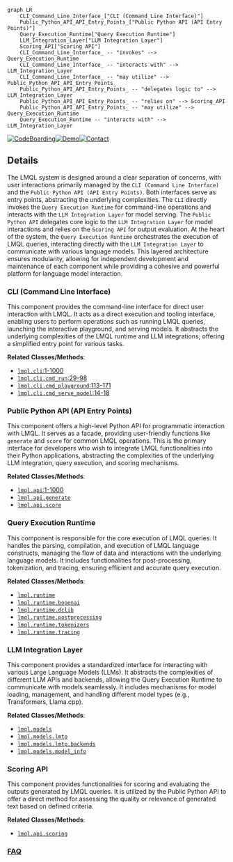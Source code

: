 ```mermaid
graph LR
    CLI_Command_Line_Interface_["CLI (Command Line Interface)"]
    Public_Python_API_API_Entry_Points_["Public Python API (API Entry Points)"]
    Query_Execution_Runtime["Query Execution Runtime"]
    LLM_Integration_Layer["LLM Integration Layer"]
    Scoring_API["Scoring API"]
    CLI_Command_Line_Interface_ -- "invokes" --> Query_Execution_Runtime
    CLI_Command_Line_Interface_ -- "interacts with" --> LLM_Integration_Layer
    CLI_Command_Line_Interface_ -- "may utilize" --> Public_Python_API_API_Entry_Points_
    Public_Python_API_API_Entry_Points_ -- "delegates logic to" --> LLM_Integration_Layer
    Public_Python_API_API_Entry_Points_ -- "relies on" --> Scoring_API
    Public_Python_API_API_Entry_Points_ -- "may utilize" --> Query_Execution_Runtime
    Query_Execution_Runtime -- "interacts with" --> LLM_Integration_Layer
```

[![CodeBoarding](https://img.shields.io/badge/Generated%20by-CodeBoarding-9cf?style=flat-square)](https://github.com/CodeBoarding/CodeBoarding)[![Demo](https://img.shields.io/badge/Try%20our-Demo-blue?style=flat-square)](https://www.codeboarding.org/demo)[![Contact](https://img.shields.io/badge/Contact%20us%20-%20contact@codeboarding.org-lightgrey?style=flat-square)](mailto:contact@codeboarding.org)

## Details

The LMQL system is designed around a clear separation of concerns, with user interactions primarily managed by the `CLI (Command Line Interface)` and the `Public Python API (API Entry Points)`. Both interfaces serve as entry points, abstracting the underlying complexities. The `CLI` directly invokes the `Query Execution Runtime` for command-line operations and interacts with the `LLM Integration Layer` for model serving. The `Public Python API` delegates core logic to the `LLM Integration Layer` for model interactions and relies on the `Scoring API` for output evaluation. At the heart of the system, the `Query Execution Runtime` orchestrates the execution of LMQL queries, interacting directly with the `LLM Integration Layer` to communicate with various language models. This layered architecture ensures modularity, allowing for independent development and maintenance of each component while providing a cohesive and powerful platform for language model interaction.

### CLI (Command Line Interface)
This component provides the command-line interface for direct user interaction with LMQL. It acts as a direct execution and tooling interface, enabling users to perform operations such as running LMQL queries, launching the interactive playground, and serving models. It abstracts the underlying complexities of the LMQL runtime and LLM integrations, offering a simplified entry point for various tasks.


**Related Classes/Methods**:

- <a href="https://github.com/eth-sri/lmql/blob/main/src/lmql/cli.py#L1-L1000" target="_blank" rel="noopener noreferrer">`lmql.cli`:1-1000</a>
- <a href="https://github.com/eth-sri/lmql/blob/main/src/lmql/cli.py#L29-L98" target="_blank" rel="noopener noreferrer">`lmql.cli.cmd_run`:29-98</a>
- <a href="https://github.com/eth-sri/lmql/blob/main/src/lmql/cli.py#L113-L171" target="_blank" rel="noopener noreferrer">`lmql.cli.cmd_playground`:113-171</a>
- <a href="https://github.com/eth-sri/lmql/blob/main/src/lmql/cli.py#L14-L18" target="_blank" rel="noopener noreferrer">`lmql.cli.cmd_serve_model`:14-18</a>


### Public Python API (API Entry Points)
This component offers a high-level Python API for programmatic interaction with LMQL. It serves as a facade, providing user-friendly functions like `generate` and `score` for common LMQL operations. This is the primary interface for developers who wish to integrate LMQL functionalities into their Python applications, abstracting the complexities of the underlying LLM integration, query execution, and scoring mechanisms.


**Related Classes/Methods**:

- <a href="https://github.com/eth-sri/lmql/blob/main/src/lmql/api/__init__.py#L1-L1000" target="_blank" rel="noopener noreferrer">`lmql.api`:1-1000</a>
- <a href="https://github.com/eth-sri/lmql/blob/main/src/lmql/api/__init__.py" target="_blank" rel="noopener noreferrer">`lmql.api.generate`</a>
- <a href="https://github.com/eth-sri/lmql/blob/main/src/lmql/api/__init__.py" target="_blank" rel="noopener noreferrer">`lmql.api.score`</a>


### Query Execution Runtime
This component is responsible for the core execution of LMQL queries. It handles the parsing, compilation, and execution of LMQL language constructs, managing the flow of data and interactions with the underlying language models. It includes functionalities for post-processing, tokenization, and tracing, ensuring efficient and accurate query execution.


**Related Classes/Methods**:

- <a href="https://github.com/eth-sri/lmql/blob/main/src/lmql/runtime/__init__.py" target="_blank" rel="noopener noreferrer">`lmql.runtime`</a>
- <a href="https://github.com/eth-sri/lmql/blob/main/src/lmql/runtime/bopenai/__init__.py" target="_blank" rel="noopener noreferrer">`lmql.runtime.bopenai`</a>
- <a href="https://github.com/eth-sri/lmql/blob/main/src/lmql/runtime/dclib/__init__.py" target="_blank" rel="noopener noreferrer">`lmql.runtime.dclib`</a>
- <a href="https://github.com/eth-sri/lmql/blob/main/src/lmql/runtime/postprocessing/__init__.py" target="_blank" rel="noopener noreferrer">`lmql.runtime.postprocessing`</a>
- <a href="https://github.com/eth-sri/lmql/blob/main/src/lmql/runtime/tokenizers/__init__.py" target="_blank" rel="noopener noreferrer">`lmql.runtime.tokenizers`</a>
- <a href="https://github.com/eth-sri/lmql/blob/main/src/lmql/runtime/tracing/__init__.py" target="_blank" rel="noopener noreferrer">`lmql.runtime.tracing`</a>


### LLM Integration Layer
This component provides a standardized interface for interacting with various Large Language Models (LLMs). It abstracts the complexities of different LLM APIs and backends, allowing the Query Execution Runtime to communicate with models seamlessly. It includes mechanisms for model loading, management, and handling different model types (e.g., Transformers, Llama.cpp).


**Related Classes/Methods**:

- <a href="https://github.com/eth-sri/lmql/blob/main/src/lmql/models/__init__.py" target="_blank" rel="noopener noreferrer">`lmql.models`</a>
- <a href="https://github.com/eth-sri/lmql/blob/main/src/lmql/models/lmtp/__init__.py" target="_blank" rel="noopener noreferrer">`lmql.models.lmtp`</a>
- <a href="https://github.com/eth-sri/lmql/blob/main/src/lmql/models/lmtp/backends/__init__.py" target="_blank" rel="noopener noreferrer">`lmql.models.lmtp.backends`</a>
- <a href="https://github.com/eth-sri/lmql/blob/main/src/lmql/models/model_info.py" target="_blank" rel="noopener noreferrer">`lmql.models.model_info`</a>


### Scoring API
This component provides functionalities for scoring and evaluating the outputs generated by LMQL queries. It is utilized by the Public Python API to offer a direct method for assessing the quality or relevance of generated text based on defined criteria.


**Related Classes/Methods**:

- <a href="https://github.com/eth-sri/lmql/blob/main/src/lmql/api/scoring.py" target="_blank" rel="noopener noreferrer">`lmql.api.scoring`</a>




### [FAQ](https://github.com/CodeBoarding/GeneratedOnBoardings/tree/main?tab=readme-ov-file#faq)